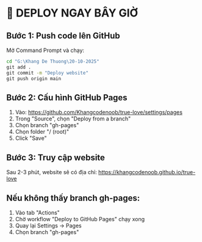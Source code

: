 # 🚀 DEPLOY NGAY BÂY GIỜ

## Bước 1: Push code lên GitHub
Mở Command Prompt và chạy:
```cmd
cd "G:\Khang De Thuong\20-10-2025"
git add .
git commit -m "Deploy website"
git push origin main
```

## Bước 2: Cấu hình GitHub Pages
1. Vào: https://github.com/Khangcodenoob/true-love/settings/pages
2. Trong "Source", chọn "Deploy from a branch"
3. Chọn branch "gh-pages"
4. Chọn folder "/ (root)"
5. Click "Save"

## Bước 3: Truy cập website
Sau 2-3 phút, website sẽ có địa chỉ:
https://khangcodenoob.github.io/true-love

## Nếu không thấy branch gh-pages:
1. Vào tab "Actions"
2. Chờ workflow "Deploy to GitHub Pages" chạy xong
3. Quay lại Settings → Pages
4. Chọn branch "gh-pages"
